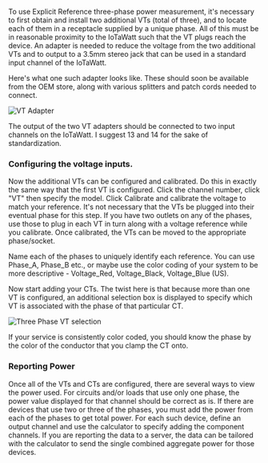 To use Explicit Reference three-phase power measurement, it's necessary to first obtain and install two additional VTs (total of three), and to locate each of them in a receptacle supplied by a unique phase. All of this must be in reasonable proximity to the IoTaWatt such that the VT plugs reach the device.  An adapter is needed to reduce the voltage from the two additional VTs and to output to a 3.5mm stereo jack that can be used in a standard input channel of the IoTaWatt.

Here's what one such adapter looks like.  These should soon be available from the OEM store, along with various splitters and patch cords needed to connect.

![VT Adapter](https://screenshots.firefoxusercontent.com/images/7acefd19-ac36-4de8-90ca-a9f981de431e.jpg)

The output of the two VT adapters should be connected to two input channels on the IoTaWatt.  I suggest 13 and 14 for the sake of standardization.

### Configuring the voltage inputs.

Now the additional VTs can be configured and calibrated.  Do this in exactly the same way that the first VT is configured.  Click the channel number, click "VT" then specify the model.  Click Calibrate and calibrate the voltage to match your reference.  It's not necessary that the VTs be plugged into their eventual phase for this step.  If you have two outlets on any of the phases, use those to plug in each VT in turn along with a voltage reference while you calibrate.  Once calibrated, the VTs can be moved to the appropriate phase/socket.

Name each of the phases to uniquely identify each reference.  You can use Phase_A, Phase_B etc., or maybe use the color coding of your system to be more descriptive - Voltage_Red, Voltage_Black, Voltage_Blue (US).

Now start adding your CTs.  The twist here is that because more than one VT is configured, an additional selection box is displayed to specify which VT is associated with the phase of that particular CT.

![Three Phase VT selection](https://screenshots.firefoxusercontent.com/images/d367d33f-e58b-4c78-ac48-2fd440fa2af3.png)

If your service is consistently color coded, you should know the phase by the color of the conductor that you clamp the CT onto.

### Reporting Power

Once all of the VTs and CTs are configured, there are several ways to view the power used.  For circuits and/or loads that use only one phase, the power value displayed for that channel should be correct as is.  If there are devices that use two or three of the phases, you must add the power from each of the phases to get total power.  For each such device, define an output channel and use the calculator to specify adding the component channels.  If you are reporting the data to a server, the data can be tailored with the calculator to send the single combined aggregate power for those devices.



